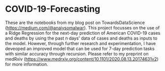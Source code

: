 # COVID-19-Forecasting
These are the notebooks from my blog post on TowardsDataScience (https://medium.com/@anaiysomalwar). This project focusses on the use of a Ridge Regression for the next-day prediction of American COVID-19 cases and deaths by using the past n days' data of cases and deaths as inputs to the model. However, through further research and experimentation, I have deveoped an improved model that can be used for 7-day prediction tasks with similar accuracy through recursion. Please refer to my preprint on medRxiv (https://www.medrxiv.org/content/10.1101/2020.08.13.20174631v2) for more information.
